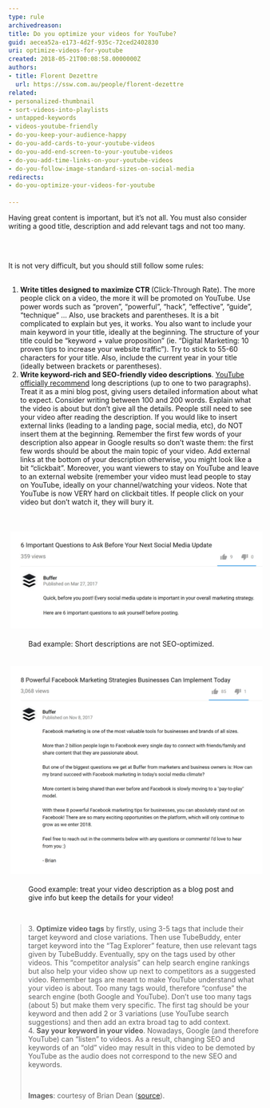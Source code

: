 ```yaml
---
type: rule
archivedreason: 
title: Do you optimize your videos for YouTube?
guid: aecea52a-e173-4d2f-935c-72ced2402830
uri: optimize-videos-for-youtube
created: 2018-05-21T00:08:58.0000000Z
authors:
- title: Florent Dezettre
  url: https://ssw.com.au/people/florent-dezettre
related:
- personalized-thumbnail
- sort-videos-into-playlists
- untapped-keywords
- videos-youtube-friendly
- do-you-keep-your-audience-happy
- do-you-add-cards-to-your-youtube-videos
- do-you-add-end-screen-to-your-youtube-videos
- do-you-add-time-links-on-your-youtube-videos
- do-you-follow-image-standard-sizes-on-social-media
redirects:
- do-you-optimize-your-videos-for-youtube

---
```



<p>Having great content is important, but it’s not all. You must also consider writing a good title, description and add relevant tags and not too many.</p>
<br><excerpt class='endintro'></excerpt><br>
<p>It is not very difficult, but you should still follow some rules:<br> <br></p><ol><li><strong>Write titles designed to maximize CTR </strong>(Click-Through Rate). The more people click on a video, the more it will be promoted on YouTube. Use power words such as “proven”, “powerful”, “hack”, “effective”, “guide”, “technique” … Also, use brackets and parentheses. It is a bit complicated to explain but yes, it works. You also want to include your main keyword in your title, ideally at the beginning. The structure of your title could be “keyword + value proposition” (ie. “Digital Marketing: 10 proven tips to increase your website traffic”). Try to stick to 55-60 characters for your title. Also, include the current year in your title (ideally between brackets or parentheses).</li><li><strong>Write keyword-rich and SEO-friendly video descriptions</strong>. <a href="https://www.youtube.com/watch?v=gTrLniP5tSQ&feature=youtu.be">YouTube officially recommend</a> long descriptions (up to one to two paragraphs). Treat it as a mini blog post, giving users detailed information about what to expect. Consider writing between 100 and 200 words. Explain what the video is about but don’t give all the details. People still need to see your video after reading the description. If you would like to insert external links (leading to a landing page, social media, etc), do NOT insert them at the beginning. Remember the first few words of your description also appear in Google results so don’t waste them: the first few words should be about the main topic of your video. Add external links at the bottom of your description otherwise, you might look like a bit “clickbait”. Moreover, you want viewers to stay on YouTube and leave to an external website (remember your video must lead people to stay on YouTube, ideally on your channel/watching your videos. Note that YouTube is now VERY hard on clickbait titles. If people click on your video but don’t watch it, they will bury it.</li></ol><p><br></p><dl class="ssw15-rteElement-ImageArea"><img src="description_bad.png" alt="" style="margin:5px;width:808px;" /></dl><dd class="ssw15-rteElement-FigureBad">Bad example: Short descriptions are not SEO-optimized.</dd><dt><br></dt><dl class="ssw15-rteElement-ImageArea"><img src="description_good.png" alt="" style="margin:5px;width:808px;" /><br></dl><dd class="ssw15-rteElement-FigureGood">Good example: treat your video description as a blog post and give info but keep the details for your video! <br></dd><p><br></p><blockquote><p>3. <strong>Optimize video tags</strong> by firstly, using 3-5 tags that include their target keyword and close variations. Then use TubeBuddy, enter target keyword into the “Tag Explorer” feature, then use relevant tags given by TubeBuddy. Eventually, spy on the tags used by other videos. This “competitor analysis” can help search engine rankings but also help your video show up next to competitors as a suggested video. Remember tags are meant to make YouTube understand what your video is about. Too many tags would, therefore “confuse” the search engine (both Google and YouTube). Don’t use too many tags (about 5) but make them very specific. The first tag should be your keyword and then add 2 or 3 variations (use YouTube search suggestions) and then add an extra broad tag to add context. <br>4. <strong>Say your keyword in your video</strong>. Nowadays, Google (and therefore YouTube) can “listen” to videos. As a result, changing SEO and keywords of an “old” video may result in this video to be demoted by YouTube as the audio does not correspond to the new SEO and keywords.</p><p><br></p><p><strong>Images</strong>: courtesy of Brian Dean (<a href="https://backlinko.com/grow-youtube-channel">source</a>).<br></p></blockquote>


